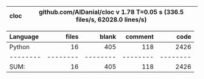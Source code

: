 cloc|github.com/AlDanial/cloc v 1.78  T=0.05 s (336.5 files/s, 62028.0 lines/s)
--- | ---

Language|files|blank|comment|code
:-------|-------:|-------:|-------:|-------:
Python|16|405|118|2426
--------|--------|--------|--------|--------
SUM:|16|405|118|2426
